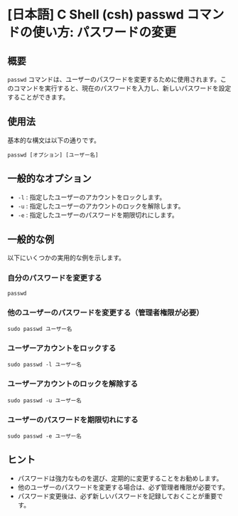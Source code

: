# [日本語] C Shell (csh) passwd コマンドの使い方: パスワードの変更

## 概要
`passwd` コマンドは、ユーザーのパスワードを変更するために使用されます。このコマンドを実行すると、現在のパスワードを入力し、新しいパスワードを設定することができます。

## 使用法
基本的な構文は以下の通りです。

```
passwd [オプション] [ユーザー名]
```

## 一般的なオプション
- `-l` : 指定したユーザーのアカウントをロックします。
- `-u` : 指定したユーザーのアカウントのロックを解除します。
- `-e` : 指定したユーザーのパスワードを期限切れにします。

## 一般的な例
以下にいくつかの実用的な例を示します。

### 自分のパスワードを変更する
```
passwd
```

### 他のユーザーのパスワードを変更する（管理者権限が必要）
```
sudo passwd ユーザー名
```

### ユーザーアカウントをロックする
```
sudo passwd -l ユーザー名
```

### ユーザーアカウントのロックを解除する
```
sudo passwd -u ユーザー名
```

### ユーザーのパスワードを期限切れにする
```
sudo passwd -e ユーザー名
```

## ヒント
- パスワードは強力なものを選び、定期的に変更することをお勧めします。
- 他のユーザーのパスワードを変更する場合は、必ず管理者権限が必要です。
- パスワード変更後は、必ず新しいパスワードを記録しておくことが重要です。